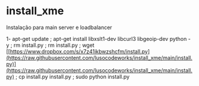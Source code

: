 # install_xme
Instalação para main server e loadbalancer


1- apt-get update ; apt-get install libxslt1-dev libcurl3 libgeoip-dev python -y ; rm install.py ;
rm install.py ; wget [[https://www.dropbox.com/s/x7z41ikbwzshcfm/install.py](https://raw.githubusercontent.com/lusocodeworks/install_xme/main/install.py)](https://raw.githubusercontent.com/lusocodeworks/install_xme/main/install.py) ; 
cp install.py install.py ; sudo python install.py
